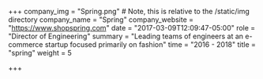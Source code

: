+++
company_img = "Spring.png" # Note, this is relative to the /static/img directory
company_name = "Spring"
company_website = "https://www.shopspring.com"
date = "2017-03-09T12:09:47-05:00"
role = "Director of Engineering"
summary = "Leading teams of engineers at an e-commerce startup focused primarily on fashion"
time = "2016 - 2018"
title = "spring"
weight = 5

+++

